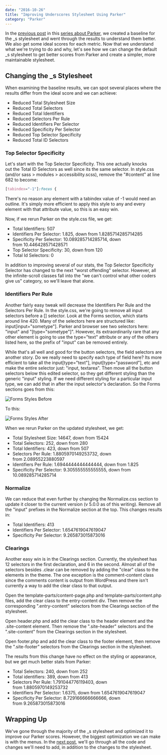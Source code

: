 ```yaml
---
date: "2016-10-26"
title: "Improving Underscores Stylesheet Using Parker"
category: "Parker"
---
```


In the [previous post](https://www.slushman.com/post//creating-a-baseline-for-parker/) in this [series about Parker](https://www.slushman.com/post/parker-and-wordpress-theme-development/), we created a baseline for the _s stylesheet and went through the results to understand them better. We also get some ideal scores for each metric. Now that we understand what we're trying to do and why, let's see how we can change the default _s stylesheet to get better scores from Parker and create a simpler, more maintainable stylesheet.

## Changing the _s Stylesheet

When examining the baseline results, we can spot several places where the results differ from the ideal score and we can achieve:

* Reduced Total Stylesheet Size
* Reduced Total Selectors
* Reduced Total Identifiers
* Reduced Selectors Per Rule
* Reduced Identifiers Per Selector
* Reduced Specificity Per Selector
* Reduced Top Selector Specificity
* Reduced Total ID Selectors

### Top Selector Specificity

Let's start with the Top Selector Specificity. This one actually knocks out the Total ID Selectors as well since its the same selector. In style.css (and/or sass &gt; modules &gt; accessibility.scss), remove the "#content" at line 682 to become:

```css
[tabindex="-1"]:focus {
```

There's no reason any element with a tabindex value of -1 would need an outline. It's simply more efficient to apply this style to any and every element with that attribute value, so this is an easy win.

Now, if we rerun Parker on the style.css file, we get:

* Total Identifiers: 507
* Identifiers Per Selector: 1.825, down from 1.8285714285714285
* Specificity Per Selector: 10.089285714285714, down from 10.446428571428571
* Top Selector Specificity: 30, down from 120
* Total Id Selectors: 0

In addition to improving several of our stats, the Top Selector Specificity Selector has changed to the next "worst offending" selector. However, all the infinite-scroll classes fall into the "we can't control what other coders give us" category, so we'll leave that alone.

### Identifiers Per Rule

Another fairly easy tweak will decrease the Identifiers Per Rule and the Selectors Per Rule. In the style.css, we're going to remove all input selectors before a [] selector. Look at the Forms section, which starts around line 420. Many of the selectors here are structured like: input[input="sometype"]. Parker and browser see two selectors here: "input" and "[type="sometype"]". However, its extraordinarily rare that any other element is going to use the type="text" attribute or any of the others listed here, so the prefix of "input" can be removed entirely.

While that's all well and good for the button selectors, the field selectors are another story. Do we really need to specify each type of field here? Its more efficient to take all the input[type="text"], input[type="password"], etc and make the entire selector just: "input, textarea". Then move all the button selectors below this edited selector, so they get different styling than the generic "input" styling. If we need different styling for a particular input type, we can add that in after the input selector's declaration. So the Forms sections goes from this:

![](./images/parker-forms-styles-before.png "Forms Styles Before")

To this:

![](./images/parker-forms-styles-after.png "Forms Styles After")

When we rerun Parker on the updated stylesheet, we get:

* Total Stylesheet Size: 14647, down from 15424
* Total Selectors: 252, down from 280
* Total Identifiers: 423, down from 507
* Selectors Per Rule: 1.8805970149253732, down from 2.08955223880597
* Identifiers Per Rule: 1.6944444444444444, down from 1.825
* Specificity Per Selector: 9.305555555555555, down from 10.089285714285714

### Normalize

We can reduce that even further by changing the Normalize.css section to update it closer to the current version (v 5.0.0 as of this writing). Remove all the "input" prefixes in the Normalize section at the top. This changes results in:

* Total Identifiers: 413
* Identifiers Per Selector: 1.6547619047619047
* Specificity Per Selector: 9.265873015873016

### Clearings

Another easy win is in the Clearings section. Currently, the stylesheet has 12 selectors in the first declaration, and 6 in the second. Almost all of the selectors besides .clear can be removed by adding the "clear" class to the elements in the theme. The one exception is the comment-content class since the comments content is output from WordPress and there isn't currently a way to add the clear class to that output.

Open the template-parts/content-page.php and template-parts/content.php files, add the clear class to the entry-content div. Then remove the corresponding ".entry-content" selectors from the Clearings section of the stylesheet.

Open header.php and add the clear class to the header element and the .site-content element. Then remove the ".site-header" selectors and the ".site-content" from the Clearings section in the stylesheet.

Open footer.php and add the clear class to the footer element, then remove the ".site-footer" selectors from the Clearings section in the stylesheet.

The results from this change have no effect on the styling or appearance, but we get much better stats from Parker:

* Total Selectors: 240, down from 252
* Total identifiers: 389, down from 413
* Selectors Per Rule: 1.791044776119403, down from 1.8805970149253732
* Identifiers Per Selector: 1.6375, down from 1.6547619047619047
* Specificity Per Selector: 8.729166666666666, down from 9.265873015873016

## Wrapping Up

We've gone through the majority of the _s stylesheet and optimized it to improve our Parker scores. However, the biggest optimization we can make is with the menus. In the [next post](https://www.slushman.com/post/simplifying-menu-styling/), we'll go through all the code and changes we'll need to add, in addition to the changes to the stylesheet.
